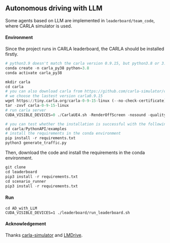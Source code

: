 ## Autonomous driving with LLM

Some agents based on LLM are implemented in `leaderboard/team_code`, where CARLA simulator is used.

#### Environment

Since the project runs in CARLA leaderboard, the CARLA should be installed firstly.

```python
# python3.9 doesn't match the carla version 0.9.15, but python3.8 or 3.7 do.
conda create -n carla_py38 python=3.8
conda activate carla_py38

mkdir carla
cd carla
# you can also download carla from https://github.com/carla-simulator/carla/blob/master/Docs/download.md
# we choose the lastest version carla0.9.15
wget https://tiny.carla.org/carla-0-9-15-linux (--no-check-certificate)
tar -zxvf carla-0-9-15-linux
# run carla server
CUDA_VISIBLE_DEVICES=0 ./CarlaUE4.sh -RenderOffScreen -nosound -quality-level=Low --world-port=2000 -opengl&

# you can test whether the installation is successful with the following commonds.
cd carla/PythonAPI/examples
# install the requirements in the conda environment
pip install -r requirements.txt
python3 generate_traffic.py
```

Then, download the code and install the requirements in the conda environment.

```python
git clone 
cd leaderboard
pip3 install -r requirements.txt
cd scenario_runner
pip3 install -r requirements.txt
```

#### Run

```
cd AD_with_LLM
CUDA_VISIBLE_DEVICES=1 ./leaderboard/run_leaderboard.sh
```

#### Acknowledgement

Thanks [carla-simulator](https://github.com/carla-simulator/carla) and [LMDrive](https://github.com/opendilab/LMDrive).

